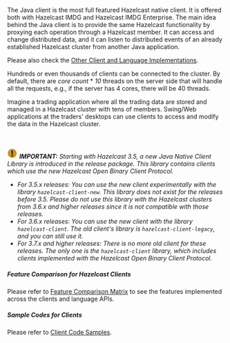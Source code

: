 
The Java client is the most full featured Hazelcast native client. It is offered both with Hazelcast IMDG and Hazelcast IMDG Enterprise.  The main idea behind the Java client is to provide the same Hazelcast functionality by proxying each operation through a Hazelcast member. It can access and change distributed data, and it can listen to distributed events of an already established Hazelcast cluster from another Java application.


Please also check the [Other Client and Language Implementations](/1600_Hazelcast_Clients/600_Other_Client_and_Language_Implementations.md).

Hundreds or even thousands of clients can be connected to the cluster. By default, there are *core count* * *10* threads on the server side that will handle all the requests, e.g., if the server has 4 cores, there will be 40 threads.

Imagine a trading application where all the trading data are stored and managed in a Hazelcast cluster with tens of members. Swing/Web applications at the traders' desktops can use clients to access and modify the data in the Hazelcast cluster.


<br><br>
![image](../../images/NoteSmall.jpg) ***IMPORTANT:*** *Starting with Hazelcast 3.5, a new Java Native Client Library is introduced in the release package. This library contains clients which use the new Hazelcast Open Binary Client Protocol.*

* *For 3.5.x releases: You can use the new client experimentally with the library `hazelcast-client-new`. This library does not exist for the releases before 3.5. Please do not use this library with the Hazelcast clusters from 3.6.x and higher releases since it is not compatible with those releases.* 
* *For 3.6.x releases: You can use the new client with the library `hazelcast-client`. The old client's library is `hazelcast-client-legacy`, and you can still use it.*
* *For 3.7.x and higher releases: There is no more old client for these releases. The only one is the `hazelcast-client` library, which includes clients implemented with the Hazelcast Open Binary Client Protocol.*


##### Feature Comparison for Hazelcast Clients

Please refer to <a href="http://hazelcast.org/clients-languages/" target="_blank">Feature Comparison Matrix</a> to see the features implemented across the clients and language APIs.


##### Sample Codes for Clients


Please refer to <a href="https://github.com/hazelcast/hazelcast-code-samples/tree/master/clients" target="_blank">Client Code Samples</a>.


